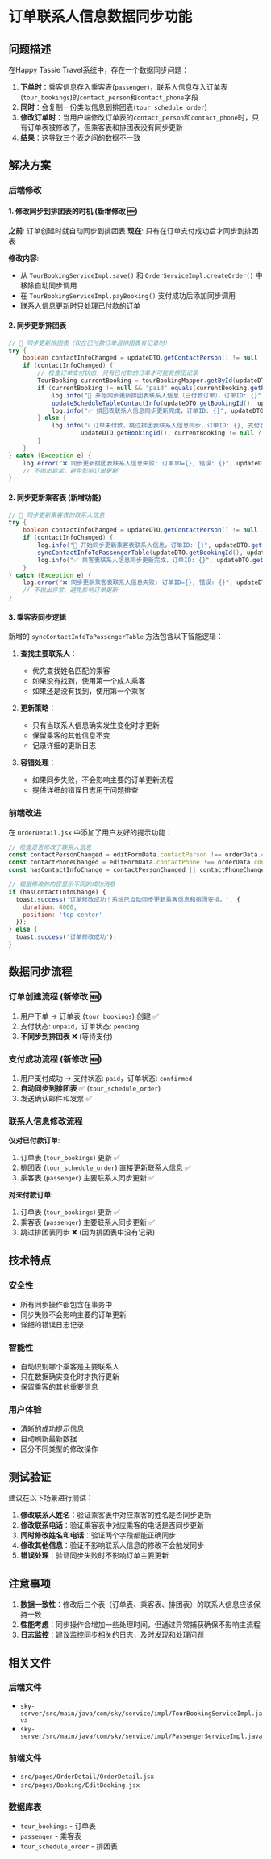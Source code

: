 # 订单联系人信息数据同步功能

## 问题描述

在Happy Tassie Travel系统中，存在一个数据同步问题：

1. **下单时**：乘客信息存入乘客表(`passenger`)，联系人信息存入订单表(`tour_bookings`)的`contact_person`和`contact_phone`字段
2. **同时**：会复制一份类似信息到排团表(`tour_schedule_order`)
3. **修改订单时**：当用户端修改订单表的`contact_person`和`contact_phone`时，只有订单表被修改了，但乘客表和排团表没有同步更新
4. **结果**：这导致三个表之间的数据不一致

## 解决方案

### 后端修改

#### 1. 修改同步到排团表的时机 (新增修改 🆕)
**之前**: 订单创建时就自动同步到排团表
**现在**: 只有在订单支付成功后才同步到排团表

**修改内容**:
- 从 `TourBookingServiceImpl.save()` 和 `OrderServiceImpl.createOrder()` 中移除自动同步调用
- 在 `TourBookingServiceImpl.payBooking()` 支付成功后添加同步调用
- 联系人信息更新时只处理已付款的订单

#### 2. 同步更新排团表
```java
// 🔄 同步更新排团表（仅在已付款订单且排团表有记录时）
try {
    boolean contactInfoChanged = updateDTO.getContactPerson() != null || updateDTO.getContactPhone() != null;
    if (contactInfoChanged) {
        // 检查订单支付状态，只有已付款的订单才可能有排团记录
        TourBooking currentBooking = tourBookingMapper.getById(updateDTO.getBookingId());
        if (currentBooking != null && "paid".equals(currentBooking.getPaymentStatus())) {
            log.info("🔄 开始同步更新排团表联系人信息（已付款订单），订单ID: {}", updateDTO.getBookingId());
            updateScheduleTableContactInfo(updateDTO.getBookingId(), updateDTO.getContactPerson(), updateDTO.getContactPhone());
            log.info("✅ 排团表联系人信息同步更新完成，订单ID: {}", updateDTO.getBookingId());
        } else {
            log.info("ℹ️ 订单未付款，跳过排团表联系人信息同步，订单ID: {}, 支付状态: {}", 
                    updateDTO.getBookingId(), currentBooking != null ? currentBooking.getPaymentStatus() : "未知");
        }
    }
} catch (Exception e) {
    log.error("❌ 同步更新排团表联系人信息失败: 订单ID={}, 错误: {}", updateDTO.getBookingId(), e.getMessage(), e);
    // 不抛出异常，避免影响订单更新
}
```

#### 2. 同步更新乘客表 (新增功能)
```java
// 🔄 同步更新乘客表的联系人信息
try {
    boolean contactInfoChanged = updateDTO.getContactPerson() != null || updateDTO.getContactPhone() != null;
    if (contactInfoChanged) {
        log.info("🔄 开始同步更新乘客表联系人信息，订单ID: {}", updateDTO.getBookingId());
        syncContactInfoToPassengerTable(updateDTO.getBookingId(), updateDTO.getContactPerson(), updateDTO.getContactPhone());
        log.info("✅ 乘客表联系人信息同步更新完成，订单ID: {}", updateDTO.getBookingId());
    }
} catch (Exception e) {
    log.error("❌ 同步更新乘客表联系人信息失败: 订单ID={}, 错误: {}", updateDTO.getBookingId(), e.getMessage(), e);
    // 不抛出异常，避免影响订单更新
}
```

#### 3. 乘客表同步逻辑
新增的 `syncContactInfoToPassengerTable` 方法包含以下智能逻辑：

1. **查找主要联系人**：
   - 优先查找姓名匹配的乘客
   - 如果没有找到，使用第一个成人乘客
   - 如果还是没有找到，使用第一个乘客

2. **更新策略**：
   - 只有当联系人信息确实发生变化时才更新
   - 保留乘客的其他信息不变
   - 记录详细的更新日志

3. **容错处理**：
   - 如果同步失败，不会影响主要的订单更新流程
   - 提供详细的错误日志用于问题排查

### 前端改进

在 `OrderDetail.jsx` 中添加了用户友好的提示功能：

```javascript
// 检查是否修改了联系人信息
const contactPersonChanged = editFormData.contactPerson !== orderData.contactPerson;
const contactPhoneChanged = editFormData.contactPhone !== orderData.contactPhone;
const hasContactInfoChange = contactPersonChanged || contactPhoneChanged;

// 根据修改的内容显示不同的成功消息
if (hasContactInfoChange) {
  toast.success('订单修改成功！系统已自动同步更新乘客信息和排团安排。', {
    duration: 4000,
    position: 'top-center'
  });
} else {
  toast.success('订单修改成功');
}
```

## 数据同步流程

### **订单创建流程** (新修改 🆕)
1. 用户下单 → 订单表 (`tour_bookings`) 创建 ✅  
2. 支付状态: `unpaid`，订单状态: `pending`
3. **不同步到排团表** ❌ (等待支付)

### **支付成功流程** (新修改 🆕)  
1. 用户支付成功 → 支付状态: `paid`，订单状态: `confirmed`
2. **自动同步到排团表** ✅ (`tour_schedule_order`)
3. 发送确认邮件和发票 ✅

### **联系人信息修改流程**
**仅对已付款订单**:
1. 订单表 (`tour_bookings`) 更新 ✅
2. 排团表 (`tour_schedule_order`) 直接更新联系人信息 ✅ 
3. 乘客表 (`passenger`) 主要联系人同步更新 ✅

**对未付款订单**:
1. 订单表 (`tour_bookings`) 更新 ✅
2. 乘客表 (`passenger`) 主要联系人同步更新 ✅
3. 跳过排团表同步 ❌ (因为排团表中没有记录)

## 技术特点

### 安全性
- 所有同步操作都包含在事务中
- 同步失败不会影响主要的订单更新
- 详细的错误日志记录

### 智能性
- 自动识别哪个乘客是主要联系人
- 只在数据确实变化时才执行更新
- 保留乘客的其他重要信息

### 用户体验
- 清晰的成功提示信息
- 自动刷新最新数据
- 区分不同类型的修改操作

## 测试验证

建议在以下场景进行测试：

1. **修改联系人姓名**：验证乘客表中对应乘客的姓名是否同步更新
2. **修改联系电话**：验证乘客表中对应乘客的电话是否同步更新
3. **同时修改姓名和电话**：验证两个字段都能正确同步
4. **修改其他信息**：验证不影响联系人信息的修改不会触发同步
5. **错误处理**：验证同步失败时不影响订单主要更新

## 注意事项

1. **数据一致性**：修改后三个表（订单表、乘客表、排团表）的联系人信息应该保持一致
2. **性能考虑**：同步操作会增加一些处理时间，但通过异常捕获确保不影响主流程
3. **日志监控**：建议监控同步相关的日志，及时发现和处理问题

## 相关文件

### 后端文件
- `sky-server/src/main/java/com/sky/service/impl/TourBookingServiceImpl.java`
- `sky-server/src/main/java/com/sky/service/impl/PassengerServiceImpl.java`

### 前端文件
- `src/pages/OrderDetail/OrderDetail.jsx`
- `src/pages/Booking/EditBooking.jsx`

### 数据库表
- `tour_bookings` - 订单表
- `passenger` - 乘客表  
- `tour_schedule_order` - 排团表 